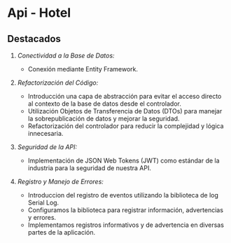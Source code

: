 # Api - Hotel

## Destacados

1. *Conectividad a la Base de Datos:*
   - Conexión mediante Entity Framework.

2. *Refactorización del Código:*
   - Introducción una capa de abstracción para evitar el acceso directo al contexto de la base de datos desde el controlador.
   - Utilización Objetos de Transferencia de Datos (DTOs) para manejar la sobrepublicación de datos y mejorar la seguridad.
   - Refactorización del controlador para reducir la complejidad y lógica innecesaria.

3. *Seguridad de la API:*
   - Implementación de JSON Web Tokens (JWT) como estándar de la industria para la seguridad de nuestra API.

4. *Registro y Manejo de Errores:*
   - Introduccion del registro de eventos utilizando la biblioteca de log Serial Log.
   - Configuramos la biblioteca para registrar información, advertencias y errores.
   - Implementamos registros informativos y de advertencia en diversas partes de la aplicación.

